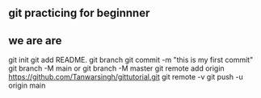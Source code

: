 ## git practicing for beginnner
## we are are 

git init
git add README.
git branch
git  commit -m "this is my first commit"
git branch -M main 
or git branch -M master
git remote add origin https://github.com/Tanwarsingh/gittutorial.git
git remote -v
git push -u origin main
